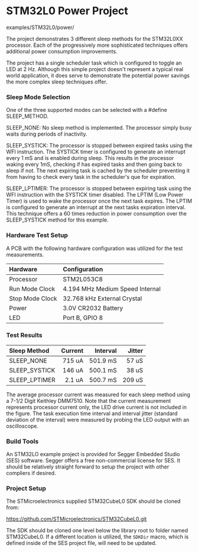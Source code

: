# STM32L0 Power Project 

examples/STM32L0/power/

The project demonstrates 3 different sleep methods for the STM32L0XX 
processor. Each of the progressively more sophisticated techniques 
offers additional power consumption improvements.  

The project has a single scheduler task which is configured to toggle an LED 
at 2 Hz.  Although this simple project doesn't represent a typical real world
application, it does serve to demonstrate the potential power savings the
more complex sleep techniques offer.
    
### Sleep Mode Selection

One of the three supported modes can be selected with a #define SLEEP_METHOD.

SLEEP_NONE:  No sleep method is implemented. The processor simply busy waits 
during periods of inactivity.

SLEEP_SYSTICK:  The processor is stopped between expired tasks using the WFI 
instruction.  The SYSTICK timer is configured to generate an interrupt every 
1 mS and is enabled during sleep. This results in the processor waking every 
1mS, checking if has expired tasks and then going back to sleep if not.   The 
next expiring task is cached by the scheduler preventing it from having to 
check every task in the scheduler's que for expiration.

SLEEP_LPTIMER: The processor is stopped between expiring task using the WFI 
instruction with the SYSTICK timer disabled.   The LPTIM (Low Power Timer) is 
used to wake the processor once the next task expires.  The LPTIM is configured 
to generate an interrupt at the next tasks expiration interval.    This 
technique offers a 60 times reduction in power consumption over the 
SLEEP_SYSTICK method for this example.

### Hardware Test Setup

A PCB with the following hardware configuration was utilized for the test 
measurements.

| Hardware        | Configuration                   |
| :----           | :----                           |
| Processor       | STM2L053C8                      |
| Run Mode Clock  | 4.194 MHz Medium Speed Internal |
| Stop Mode Clock | 32.768 kHz External Crystal     |
| Power           | 3.0V CR2032 Battery             |
| LED             | Port B, GPIO 8                  |

### Test Results

| Sleep Method   | Current | Interval | Jitter |
| :----          | ----:   | ----:    | ----:  |  
| SLEEP_NONE     | 715 uA  | 501.9 mS | 57 uS  |
| SLEEP_SYSTICK  | 146 uA  | 500.1 mS | 38 uS  | 
| SLEEP_LPTIMER  | 2.1 uA  | 500.7 mS | 209 uS |

The average processor current was measured for each sleep method using a 
7-1/2 Digit Keithley DMM7510.  Note that the current measurement represents 
processor current only, the LED drive current is not included in the 
figure.  The task execution time interval and interval jitter (standard 
deviation of the interval) were measured by probing the LED output with an 
oscilloscope. 


### Build Tools

An STM32LO example project is provided for Segger Embedded Studio (SES) 
software.  Segger offers a free non-commercial license for SES. It should be 
relatively straight forward to setup the project with other compliers if 
desired.

### Project Setup

The STMicroelectronics supplied STM32CubeL0 SDK should be cloned from:

https://github.com/STMicroelectronics/STM32CubeL0.git

The SDK should be cloned one level below the library root to folder named 
STM32CubeL0.  If a different location is utilized, the `SDKDir` macro, which 
is defined inside of the SES project file, will need to be updated. 


